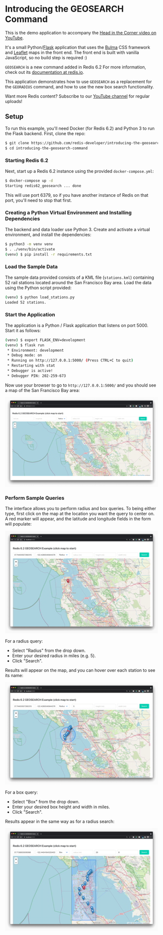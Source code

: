 # Introducing the GEOSEARCH Command

This is the demo application to accompany the [Head in the Corner video on YouTube](https://www.youtube.com/watch?v=ZmzuIsWwAzM).

It's a small Python/[Flask](https://flask.palletsprojects.com/) application that uses the [Bulma](https://bulma.io/) CSS framework and [Leaflet](https://leafletjs.com/) maps in the front end.  The front end is built with vanilla JavaScript, so no build step is required :)

`GEOSEARCH` is a new command added in Redis 6.2 For more information, check out its [documentation at redis.io](https://redis.io/commands/geosearch).

This application demonstrates how to use `GEOSEARCH` as a replacement for the `GEORADIUS` command, and how to use the new box search functionality.

Want more Redis content?  Subscribe to our [YouTube channel](https://youtube.com/redisinc) for regular uploads!

## Setup

To run this example, you'll need Docker (for Redis 6.2) and Python 3 to run the Flask backend.  First, clone the repo:

```bash
$ git clone https://github.com/redis-developer/introducing-the-geosearch-command.git
$ cd introducing-the-geosearch-command
```

### Starting Redis 6.2

Next, start up a Redis 6.2 instance using the provided `docker-compose.yml`:

```bash
$ docker-compose up -d
Starting redis62_geosearch ... done
```

This will use port 6379, so if you have another instance of Redis on that port, you'll need to stop that first.

### Creating a Python Virtual Environment and Installing Dependencies

The backend and data loader use Python 3.  Create and activate a virtual environment, and install the dependencies:

```bash
$ python3 -m venv venv
$ . ./venv/bin/activate
(venv) $ pip install -r requirements.txt
```

### Load the Sample Data

The sample data provided consists of a KML file (`stations.kml`) containing 52 rail stations located around the San Francisco Bay area.  Load the data using the Python script provided:

```bash
(venv) $ python load_stations.py
Loaded 52 stations.
```

### Start the Application

The application is a Python / Flask application that listens on port 5000.  Start it as follows:

```bash
(venv) $ export FLASK_ENV=development
(venv) $ flask run
 * Environment: development
 * Debug mode: on
 * Running on http://127.0.0.1:5000/ (Press CTRL+C to quit)
 * Restarting with stat
 * Debugger is active!
 * Debugger PIN: 202-259-673
```

Now use your browser to go to `http://127.0.0.1:5000/` and you should see a map of the San Francisco Bay area:

![Initial Map View](screenshots/initial_map.png "Initial Map View")

### Perform Sample Queries

The interface allows you to perform radius and box queries.  To being either type, first click on the map at the location you want the query to center on.  A red marker will appear, and the latitude and longitude fields in the form will populate:

![Setting the Search Center](screenshots/red_marker.png "Setting the Search Center")

For a radius query:

* Select "Radius" from the drop down.
* Enter your desired radius in miles (e.g. 5).
* Click "Search".

Results will appear on the map, and you can hover over each station to see its name:

![Search Results: Radius Search](screenshots/radius_results.png "Search Results: Radius Search")

For a box query:

* Select "Box" from the drop down.
* Enter your desired box height and width in miles.
* Click "Search".

Results appear in the same way as for a radius search:

![Search Results: Box Search](screenshots/box_results.png "Search Results: Box Search")
